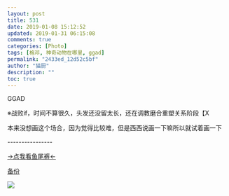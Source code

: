 ```yaml
---
layout: post
title: 531
date: 2019-01-08 15:12:52
updated: 2019-01-31 06:15:08
comments: true
categories: [Photo]
tags: [格邓, 神奇动物在哪里, ggad]
permalink: "2433ed_12d52c5bf"
author: "猫厨"
description: ""
toc: true
---
```


<p>GGAD</p> 
<p>※战败if，时间不算很久，头发还没留太长，还在调教磨合重塑关系阶段【X</p> 
<p>本来没想画这个场合，因为觉得比较难，但是西西说画一下嘛所以就试着画一下</p> 
<p>----------------</p> 
<p><a rel="nofollow" href="https://images-wixmp-ed30a86b8c4ca887773594c2.wixmp.com/intermediary/f/d97cf4c4-1f95-4c79-9e66-10b31d5fac97/dcybvs9-2532ae79-d1e8-44ae-9ce9-42f1fcb43ad2.jpg" target="_blank"  >→点我看鱼尾裤←</a></p> 
<p><a rel="nofollow" href="http://wx2.sinaimg.cn/large/68b1fcf7ly1fznk5zp3jwj20rs168tej.jpg" target="_blank"  >备份</a></p>

![](/img/img_cVZNdzJtQk9JV2U0dzZ0SHZoQnNnTXVLd2FObGdPWGtKUllHaFBGaklFa0JTNWtDb2FRR2xnPT0.png)